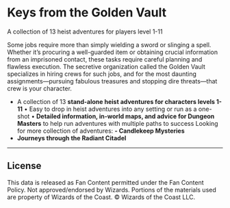 # Keys from the Golden Vault

A collection of 13 heist adventures for players level 1-11

Some jobs require more than simply wielding a sword or slinging a spell. Whether it’s procuring a well-guarded item or obtaining crucial information from an imprisoned contact, these tasks require careful planning and flawless execution. The secretive organization called the Golden Vault specializes in hiring crews for such jobs, and for the most daunting assignments—pursuing fabulous treasures and stopping dire threats—that crew is your character.

* A collection of 13 **stand-alone heist adventures for characters levels 1-11** • Easy to drop in heist adventures into any setting or run as a one-shot • **Detailed information, in-world maps, and advice for Dungeon Masters** to help run adventures with multiple paths to success Looking for more collection of adventures: **\- Candlekeep Mysteries**
* **Journeys through the Radiant Citadel**

---

## License

This data is released as Fan Content permitted under the Fan Content Policy. Not approved/endorsed by Wizards. Portions of the materials used are property of Wizards of the Coast. © Wizards of the Coast LLC.
